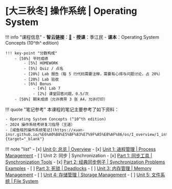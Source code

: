 # [大三秋冬] 操作系统 | Operating System

!!! info "课程信息"
	- **智云链接**：[🔗](https://classroom.zju.edu.cn/coursedetail?course_id=54447&tenant_code=112)
	- **授课**：季江民
	- **课本**：Operating System Concepts (10^th^ edition)

    !!! key-point "分数构成"
        - [50%] 平时成绩
            - [5%] HOMEWORK
            - [5%] Quiz / 点名
            - [20%] Lab 报告（每 5 行代码需要注释，需要有心得与问题讨论，占 20%）
            - [20%] Lab 验收
            - [6%] Bonus
                - [4%] Lab 7
                - [2%] 课堂回答问题，0.5/次
        - [50%] 期末成绩（允许携带 3 张 A4，允许打印）

!!! quote "笔记参考"
    本课程的笔记主要参考了如下资料：

    - Operating System Concepts (^10^th edition)
    - 2024 操作系统考研复习指导（王道）
    - [咸鱼暄的操作系统笔记](https://xuan-insr.github.io/%E6%A0%B8%E5%BF%83%E7%9F%A5%E8%AF%86/os/I_overview/1_intro/){target="_blank"}

!!! note "list"
    - [x] [Unit 0: 总览 | Overview](Unit0.md)
    - [x] [Unit 1: 进程管理 | Process Management](Unit1.md)
    - [ ] Unit 2: 同步 | Synchronization
        - [x] [Part 1: 同步工具 | Synchronization Tools](Unit2-Part1.md)
        - [x] [Part 2: 经典同步例子 | Synchronization Problems Examples](Unit2-Part2.md)
        - [ ] [Part 3: 死锁 | Deadlocks](Unit2-Part3.md)
    - [ ] [Unit 3: 内存管理 | Memory Management](Unit3.md)
    - [ ] [Unit 4: 存储管理 | Storage Management](Unit4.md)
    - [ ] [Unit 5: 文件系统 | File System](Unit5.md)
